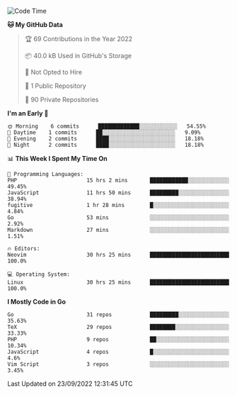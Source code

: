 
<!--START_SECTION:waka-->
![Code Time](http://img.shields.io/badge/Code%20Time-2%2C599%20hrs%201%20min-blue)

**🐱 My GitHub Data** 

> 🏆 69 Contributions in the Year 2022
 > 
> 📦 40.0 kB Used in GitHub's Storage 
 > 
> 🚫 Not Opted to Hire
 > 
> 📜 1 Public Repository 
 > 
> 🔑 90 Private Repositories  
 > 
**I'm an Early 🐤** 

```text
🌞 Morning    6 commits      █████████████░░░░░░░░░░░░   54.55% 
🌆 Daytime    1 commits      ██░░░░░░░░░░░░░░░░░░░░░░░   9.09% 
🌃 Evening    2 commits      ████░░░░░░░░░░░░░░░░░░░░░   18.18% 
🌙 Night      2 commits      ████░░░░░░░░░░░░░░░░░░░░░   18.18%

```


📊 **This Week I Spent My Time On** 

```text
💬 Programming Languages: 
PHP                      15 hrs 2 mins       ████████████░░░░░░░░░░░░░   49.45% 
JavaScript               11 hrs 50 mins      █████████░░░░░░░░░░░░░░░░   38.94% 
fugitive                 1 hr 28 mins        █░░░░░░░░░░░░░░░░░░░░░░░░   4.84% 
Go                       53 mins             ░░░░░░░░░░░░░░░░░░░░░░░░░   2.92% 
Markdown                 27 mins             ░░░░░░░░░░░░░░░░░░░░░░░░░   1.51%

🔥 Editors: 
Neovim                   30 hrs 25 mins      █████████████████████████   100.0%

💻 Operating System: 
Linux                    30 hrs 25 mins      █████████████████████████   100.0%

```

**I Mostly Code in Go** 

```text
Go                       31 repos            █████████░░░░░░░░░░░░░░░░   35.63% 
TeX                      29 repos            ████████░░░░░░░░░░░░░░░░░   33.33% 
PHP                      9 repos             ██░░░░░░░░░░░░░░░░░░░░░░░   10.34% 
JavaScript               4 repos             █░░░░░░░░░░░░░░░░░░░░░░░░   4.6% 
Vim Script               3 repos             ░░░░░░░░░░░░░░░░░░░░░░░░░   3.45%

```



 Last Updated on 23/09/2022 12:31:45 UTC
<!--END_SECTION:waka-->
